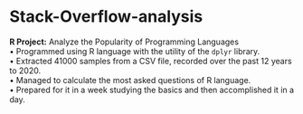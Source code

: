 # Stack-Overflow-analysis
**R Project:** Analyze the Popularity of Programming Languages<br>
•	Programmed using R language with the utility of the `dplyr` library.<br>
•	Extracted 41000 samples from a CSV file, recorded over the past 12 years to 2020.<br>
•	Managed to calculate the most asked questions of R language. <br>
•	Prepared for it in a week studying the basics and then accomplished it in a day.<br>
